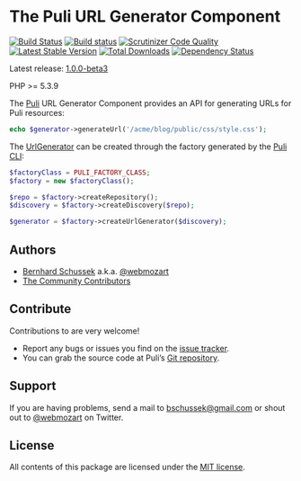 The Puli URL Generator Component
================================

[![Build Status](https://travis-ci.org/puli/url-generator.svg?branch=master)](https://travis-ci.org/puli/url-generator)
[![Build status](https://ci.appveyor.com/api/projects/status/x7qpeo9er78ftxk0/branch/master?svg=true)](https://ci.appveyor.com/project/webmozart/url-generator/branch/master)
[![Scrutinizer Code Quality](https://scrutinizer-ci.com/g/puli/url-generator/badges/quality-score.png?b=master)](https://scrutinizer-ci.com/g/puli/url-generator/?branch=master)
[![Latest Stable Version](https://poser.pugx.org/puli/url-generator/v/stable.svg)](https://packagist.org/packages/puli/url-generator)
[![Total Downloads](https://poser.pugx.org/puli/url-generator/downloads.svg)](https://packagist.org/packages/puli/url-generator)
[![Dependency Status](https://www.versioneye.com/php/puli:url-generator/1.0.0/badge.svg)](https://www.versioneye.com/php/puli:url-generator/1.0.0)

Latest release: [1.0.0-beta3](https://packagist.org/packages/puli/url-generator#1.0.0-beta3)

PHP >= 5.3.9

The [Puli] URL Generator Component provides an API for generating URLs for Puli 
resources:

```php
echo $generator->generateUrl('/acme/blog/public/css/style.css');
```

The [UrlGenerator] can be created through the factory generated by the [Puli CLI]:

```php
$factoryClass = PULI_FACTORY_CLASS;
$factory = new $factoryClass();

$repo = $factory->createRepository();
$discovery = $factory->createDiscovery($repo);

$generator = $factory->createUrlGenerator($discovery);
```

Authors
-------

* [Bernhard Schussek] a.k.a. [@webmozart]
* [The Community Contributors]

Contribute
----------

Contributions to are very welcome!

* Report any bugs or issues you find on the [issue tracker].
* You can grab the source code at Puli’s [Git repository].

Support
-------

If you are having problems, send a mail to bschussek@gmail.com or shout out to
[@webmozart] on Twitter.

License
-------

All contents of this package are licensed under the [MIT license].

[Puli]: http://puli.io
[Bernhard Schussek]: http://webmozarts.com
[The Community Contributors]: https://github.com/puli/url-generator/graphs/contributors
[Getting Started]: http://docs.puli.io/en/latest/getting-started.html
[Puli Documentation]: http://docs.puli.io/en/latest/index.html
[issue tracker]: https://github.com/puli/issues/issues
[Git repository]: https://github.com/puli/url-generator
[Puli CLI]: https://github.com/puli/cli
[@webmozart]: https://twitter.com/webmozart
[MIT license]: LICENSE
[UrlGenerator]: http://api.puli.io/latest/class-Puli.UrlGenerator.Api.UrlGenerator.html
